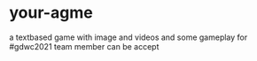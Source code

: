 # your-agme
a textbased game with image and videos and some gameplay 
for #gdwc2021
team member can be accept
